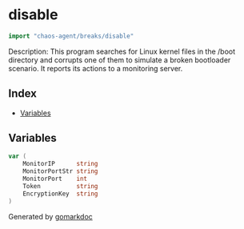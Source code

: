 <!-- Code generated by gomarkdoc. DO NOT EDIT -->

# disable

```go
import "chaos-agent/breaks/disable"
```

Description: This program searches for Linux kernel files in the /boot directory and corrupts one of them to simulate a broken bootloader scenario. It reports its actions to a monitoring server.

## Index

- [Variables](<#variables>)


## Variables

<a name="MonitorIP"></a>

```go
var (
    MonitorIP      string
    MonitorPortStr string
    MonitorPort    int
    Token          string
    EncryptionKey  string
)
```

Generated by [gomarkdoc](<https://github.com/princjef/gomarkdoc>)
